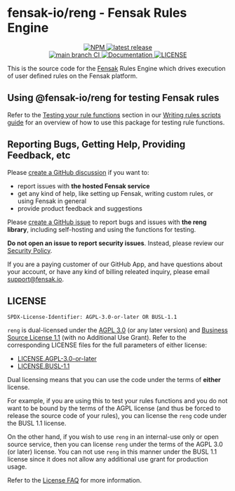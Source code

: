 # fensak-io/reng - Fensak Rules Engine

<p align="center">
  <a href="https://www.npmjs.com/package/@fensak-io/reng">
    <img alt="NPM" src="https://img.shields.io/npm/v/@fensak-io/reng.svg?style=for-the-badge">
  </a>
  <a href="https://github.com/fensak-io/reng/releases/latest">
    <img alt="latest release" src="https://img.shields.io/github/v/release/fensak-io/reng?style=for-the-badge">
  </a>
  <br/>
  <a href="https://github.com/fensak-io/reng/actions/workflows/lint-test-release.yml?query=branch%3Amain">
    <img alt="main branch CI" src="https://img.shields.io/github/actions/workflow/status/fensak-io/reng/lint-test-release.yml?branch=main&logo=github&label=CI&style=for-the-badge">
  </a>
  <a href="https://docs.fensak.io/docs/writing-rules/">
    <img alt="Documentation" src="https://img.shields.io/badge/docs-docs.fensak.io-blue?style=for-the-badge">
  </a>
  <a href="https://github.com/fensak-io/reng/blob/main/LICENSE">
    <img alt="LICENSE" src="https://img.shields.io/badge/LICENSE-AGPL_3.0_OR_BUSL_1.1-orange?style=for-the-badge">
  </a>
</p>

This is the source code for the [Fensak](https://fensak.io) Rules Engine which drives execution of user defined rules on
the Fensak platform.


## Using @fensak-io/reng for testing Fensak rules

Refer to the [Testing your rule functions](https://docs.fensak.io/docs/writing-rules/#testing-your-rule-functions)
section in our [Writing rules scripts guide](https://docs.fensak.io/docs/writing-rules/) for an overview of how to use
this package for testing rule functions.


## Reporting Bugs, Getting Help, Providing Feedback, etc

Please [create a GitHub discussion](https://github.com/orgs/fensak-io/discussions/new/choose) if you want to:
- report issues with **the hosted Fensak service**
- get any kind of help, like setting up Fensak, writing custom rules, or using Fensak in general
- provide product feedback and suggestions

Please [create a GitHub issue](https://github.com/fensak-io/reng/issues/new/choose) to report bugs and issues with
**the reng library**, including self-hosting and using the functions for testing.

**Do not open an issue to report security issues**. Instead, please review our [Security
Policy](https://github.com/fensak-io/reng/security/policy).

If you are a paying customer of our GitHub App, and have questions about your account, or have any kind of billing
releated inquiry, please email [support@fensak.io](mailto:support@fensak.io).


## LICENSE

`SPDX-License-Identifier: AGPL-3.0-or-later OR BUSL-1.1`

`reng` is dual-licensed under the [AGPL 3.0](https://www.gnu.org/licenses/agpl-3.0.en.html) (or any later version) and
[Business Source License 1.1](https://mariadb.com/bsl-faq-adopting/) (with no Additional Use Grant). Refer to the
corresponding LICENSE files for the full parameters of either license:

- [LICENSE.AGPL-3.0-or-later](/LICENSE.AGPL-3.0-or-later)
- [LICENSE.BUSL-1.1](/LICENSE.BUSL-1.1)

Dual licensing means that you can use the code under the terms of **either** license.

For example, if you are using this to test your rules functions and you do not want to be bound by the terms of the AGPL
license (and thus be forced to release the source code of your rules), you can license the `reng` code under the BUSL
1.1 license.

On the other hand, if you wish to use `reng` in an internal-use only or open source service, then you can license `reng`
under the terms of the AGPL 3.0 (or later) license. You can not use `reng` in this manner under the BUSL 1.1 license
since it does not allow any additional use grant for production usage.

Refer to the [License FAQ](https://docs.fensak.io/docs/license-faq/) for more information.
